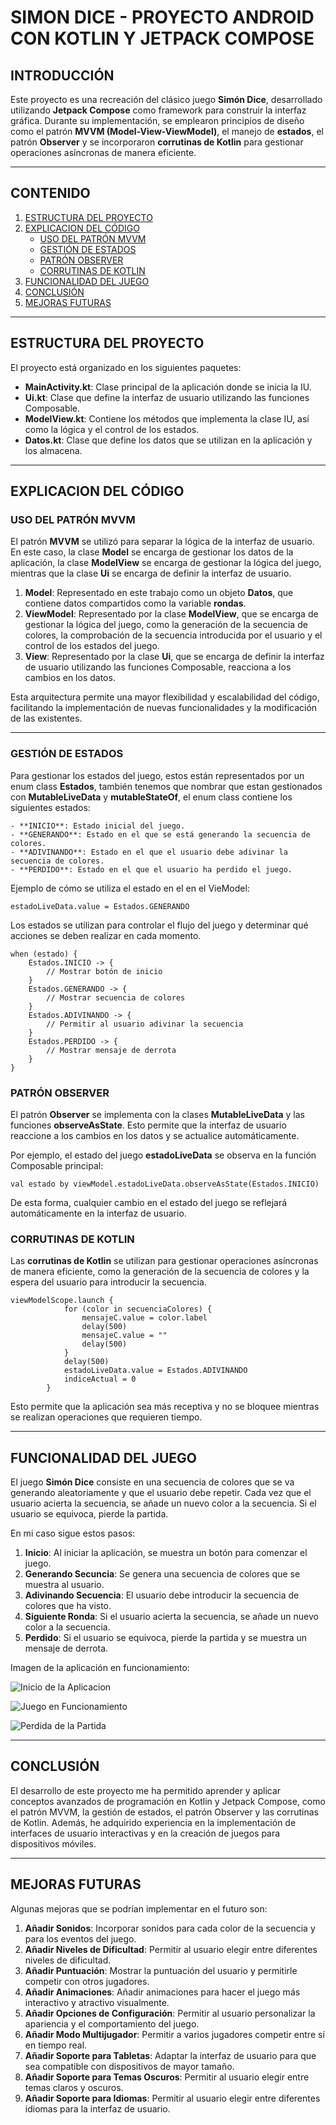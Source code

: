 # SIMON DICE - PROYECTO ANDROID CON KOTLIN Y JETPACK COMPOSE

## INTRODUCCIÓN

Este proyecto es una recreación del clásico juego **Simón Dice**, desarrollado utilizando **Jetpack Compose** como framework para construir la interfaz gráfica. Durante su implementación, se emplearon principios de diseño como el patrón **MVVM (Model-View-ViewModel)**, el manejo de **estados**, el patrón **Observer** y se incorporaron **corrutinas de Kotlin** para gestionar operaciones asíncronas de manera eficiente.

---

## CONTENIDO

1. [ESTRUCTURA DEL PROYECTO](#estructura-del-proyecto)
2. [EXPLICACION DEL CÓDIGO](#explicacion-del-codigo)
    - [USO DEL PATRÓN MVVM](#uso-del-patron-mvvm)
    - [GESTIÓN DE ESTADOS](#gestion-de-estados)
    - [PATRÓN OBSERVER](#patron-observer)
    - [CORRUTINAS DE KOTLIN](#corrutinas-de-kotlin)
3. [FUNCIONALIDAD DEL JUEGO](#funcionalidad-del-juego)
4. [CONCLUSIÓN](#conclusion)
5. [MEJORAS FUTURAS](#mejoras-futuras)

---

## ESTRUCTURA DEL PROYECTO

El proyecto está organizado en los siguientes paquetes:

- **MainActivity.kt**: Clase principal de la aplicación donde se inicia la IU.
- **Ui.kt**: Clase que define la interfaz de usuario utilizando las funciones Composable.
- **ModelView.kt**: Contiene los métodos que implementa la clase IU, así como la lógica y el control de los estados.
- **Datos.kt**: Clase que define los datos que se utilizan en la aplicación y los almacena.

---

## EXPLICACION DEL CÓDIGO

### USO DEL PATRÓN MVVM

El patrón **MVVM** se utilizó para separar la lógica de la interfaz de usuario. En este caso, la clase **Model** se encarga de gestionar los datos de la aplicación, la clase **ModelView** se encarga de gestionar la lógica del juego, mientras que la clase **Ui** se encarga de definir la interfaz de usuario.

1. **Model**: Representado en este trabajo como un objeto **Datos**, que contiene datos compartidos como la variable **rondas**. 
2. **ViewModel**: Representado por la clase **ModelView**, que se encarga de gestionar la lógica del juego, como la generación de la secuencia de colores, la comprobación de la secuencia introducida por el usuario y el control de los estados del juego.
3. **View**: Representado por la clase **Ui**, que se encarga de definir la interfaz de usuario utilizando las funciones Composable, reacciona a los cambios en los datos.

Esta arquitectura permite una mayor flexibilidad y escalabilidad del código, facilitando la implementación de nuevas funcionalidades y la modificación de las existentes.

---

### GESTIÓN DE ESTADOS

Para gestionar los estados del juego, estos están representados por un enum class **Estados**, también tenemos que nombrar que estan gestionados con **MutableLiveData** y **mutableStateOf**, el enum class contiene los siguientes estados:


    - **INICIO**: Estado inicial del juego.
    - **GENERANDO**: Estado en el que se está generando la secuencia de colores.
    - **ADIVINANDO**: Estado en el que el usuario debe adivinar la secuencia de colores.
    - **PERDIDO**: Estado en el que el usuario ha perdido el juego.

Ejemplo de cómo se utiliza el estado en el en el VieModel:

```
estadoLiveData.value = Estados.GENERANDO
```

Los estados se utilizan para controlar el flujo del juego y determinar qué acciones se deben realizar en cada momento.

```
when (estado) {
    Estados.INICIO -> {
        // Mostrar botón de inicio
    }
    Estados.GENERANDO -> {
        // Mostrar secuencia de colores
    }
    Estados.ADIVINANDO -> {
        // Permitir al usuario adivinar la secuencia
    }
    Estados.PERDIDO -> {
        // Mostrar mensaje de derrota
    }
}
```

### PATRÓN OBSERVER

El patrón **Observer** se implementa con la clases **MutableLiveData** y las funciones **observeAsState**. Esto permite que la interfaz de usuario reaccione a los cambios en los datos y se actualice automáticamente.

Por ejemplo, el estado del juego **estadoLiveData** se observa en la función Composable principal:

```
val estado by viewModel.estadoLiveData.observeAsState(Estados.INICIO)
```

De esta forma, cualquier cambio en el estado del juego se reflejará automáticamente en la interfaz de usuario.

### CORRUTINAS DE KOTLIN

Las **corrutinas de Kotlin** se utilizan para gestionar operaciones asíncronas de manera eficiente, como la generación de la secuencia de colores y la espera del usuario para introducir la secuencia.

```
viewModelScope.launch {
            for (color in secuenciaColores) {
                mensajeC.value = color.label
                delay(500)
                mensajeC.value = ""
                delay(500)
            }
            delay(500)
            estadoLiveData.value = Estados.ADIVINANDO
            indiceActual = 0
        }
```

Esto permite que la aplicación sea más receptiva y no se bloquee mientras se realizan operaciones que requieren tiempo.

---

## FUNCIONALIDAD DEL JUEGO

El juego **Simón Dice** consiste en una secuencia de colores que se va generando aleatoriamente y que el usuario debe repetir. Cada vez que el usuario acierta la secuencia, se añade un nuevo color a la secuencia. Si el usuario se equivoca, pierde la partida.

En mi caso sigue estos pasos:

1. **Inicio**: Al iniciar la aplicación, se muestra un botón para comenzar el juego.
2. **Generando Secuncia**: Se genera una secuencia de colores que se muestra al usuario.
3. **Adivinando Secuencia**: El usuario debe introducir la secuencia de colores que ha visto.
4. **Siguiente Ronda**: Si el usuario acierta la secuencia, se añade un nuevo color a la secuencia.
5. **Perdido**: Si el usuario se equivoca, pierde la partida y se muestra un mensaje de derrota.

Imagen de la aplicación en funcionamiento:

![Inicio de la Aplicacion](simon_dice.png)

![Juego en Funcionamiento](ronda.png)

![Perdida de la Partida](perder.png)

---

## CONCLUSIÓN

El desarrollo de este proyecto me ha permitido aprender y aplicar conceptos avanzados de programación en Kotlin y Jetpack Compose, como el patrón MVVM, la gestión de estados, el patrón Observer y las corrutinas de Kotlin. Además, he adquirido experiencia en la implementación de interfaces de usuario interactivas y en la creación de juegos para dispositivos móviles.

---

## MEJORAS FUTURAS

Algunas mejoras que se podrían implementar en el futuro son:

1. **Añadir Sonidos**: Incorporar sonidos para cada color de la secuencia y para los eventos del juego.
2. **Añadir Niveles de Dificultad**: Permitir al usuario elegir entre diferentes niveles de dificultad.
3. **Añadir Puntuación**: Mostrar la puntuación del usuario y permitirle competir con otros jugadores.
4. **Añadir Animaciones**: Añadir animaciones para hacer el juego más interactivo y atractivo visualmente.
5. **Añadir Opciones de Configuración**: Permitir al usuario personalizar la apariencia y el comportamiento del juego.
6. **Añadir Modo Multijugador**: Permitir a varios jugadores competir entre sí en tiempo real.
7. **Añadir Soporte para Tabletas**: Adaptar la interfaz de usuario para que sea compatible con dispositivos de mayor tamaño.
8. **Añadir Soporte para Temas Oscuros**: Permitir al usuario elegir entre temas claros y oscuros.
9. **Añadir Soporte para Idiomas**: Permitir al usuario elegir entre diferentes idiomas para la interfaz de usuario.